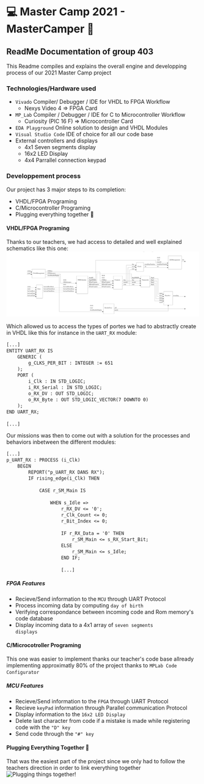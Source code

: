 # 💻 Master Camp 2021 - MasterCamper 🔋
## ReadMe Documentation of group 403

This Readme compiles and explains the overall engine and developping process of our 2021 Master Camp project

### Technologies/Hardware used
* <code>Vivado</code>  Compiler/ Debugger / IDE for VHDL to FPGA Workflow
  * Nexys Video 4 => FPGA Card
* <code>MP_Lab</code>  Compiler / Debugger / IDE for C to Microcontroller Workflow
  * Curiosity (PIC 16 F) => Microcontroller Card
* <code>EDA Playground</code>  Online solution to design and VHDL Modules
* <code>Visual Studio Code</code>  IDE of choice for all our code base
* External controllers and displays
  * 4x1 Seven segments display
  * 16x2 LED Display
  * 4x4 Parrallel connection keypad

### Developpement process

Our project has 3 major steps to its completion:

* VHDL/FPGA Programing
* C/Microcontroller Programing
* Plugging everything together 🔌

#### VHDL/FPGA Programing

Thanks to our teachers, we had access to detailed and well explained schematics like this one:
![VHDL Schematics!](./READMEAssets/VHDL-Scheme.png "VHDL Schematics")

Which allowed us to access the types of portes we had to abstractly create in VHDL like this for instance in the <code>UART_RX</code> module:
```
[...]
ENTITY UART_RX IS
    GENERIC (
        g_CLKS_PER_BIT : INTEGER := 651
    );
    PORT (
        i_Clk : IN STD_LOGIC;
        i_RX_Serial : IN STD_LOGIC;
        o_RX_DV : OUT STD_LOGIC;
        o_RX_Byte : OUT STD_LOGIC_VECTOR(7 DOWNTO 0)
    );
END UART_RX;

[...]
```
Our missions was then to come out with a solution for the processes and behaviors inbetween the different modules:
```
[...]
p_UART_RX : PROCESS (i_Clk)
    BEGIN
        REPORT("p_UART_RX DANS RX");
        IF rising_edge(i_Clk) THEN

            CASE r_SM_Main IS

                WHEN s_Idle =>
                    r_RX_DV <= '0';
                    r_Clk_Count <= 0;
                    r_Bit_Index <= 0;

                    IF r_RX_Data = '0' THEN
                        r_SM_Main <= s_RX_Start_Bit;
                    ELSE
                        r_SM_Main <= s_Idle;
                    END IF;

                    [...]
```

##### FPGA Features

* Recieve/Send information to the <code>MCU</code> through UART Protocol
* Process incoming data by computing <code>day of birth</code> 
* Verifying correspondance between incoming code and Rom memory's code database
* Display incoming data to a 4x1 array of <code>seven segments displays</code>

#### C/Microcotroller Programing

This one was easier to implement thanks our teacher's code base allready implementing approximatly 80% of the project thanks to <code>MPLab Code Configurator</code>

##### MCU Features

* Recieve/Send information to the <code>FPGA</code> through UART Protocol
* Recieve <code>keyPad</code> information through Parallel communication Protocol 
* Display information to the <code>16x2 LED Display</code>
* Delete last character from code if a mistake is made while registering code with the <code>"D" key</code>
* Send code through the <code>"#" key</code>

#### Plugging Everything Together 🔌
That was the easiest part of the project since we only had to follow the teachers direction in order to link everything together
![Plugging things together!](./READMEAssets/plugging.jpeg "Plugging things together")
